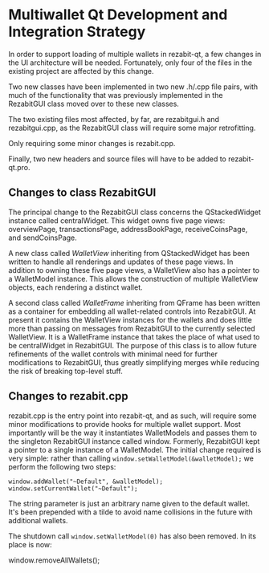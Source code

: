 Multiwallet Qt Development and Integration Strategy
===================================================

In order to support loading of multiple wallets in rezabit-qt, a few changes in the UI architecture will be needed.
Fortunately, only four of the files in the existing project are affected by this change.

Two new classes have been implemented in two new .h/.cpp file pairs, with much of the functionality that was previously
implemented in the RezabitGUI class moved over to these new classes.

The two existing files most affected, by far, are rezabitgui.h and rezabitgui.cpp, as the RezabitGUI class will require
some major retrofitting.

Only requiring some minor changes is rezabit.cpp.

Finally, two new headers and source files will have to be added to rezabit-qt.pro.

Changes to class RezabitGUI
---------------------------
The principal change to the RezabitGUI class concerns the QStackedWidget instance called centralWidget.
This widget owns five page views: overviewPage, transactionsPage, addressBookPage, receiveCoinsPage, and sendCoinsPage.

A new class called *WalletView* inheriting from QStackedWidget has been written to handle all renderings and updates of
these page views. In addition to owning these five page views, a WalletView also has a pointer to a WalletModel instance.
This allows the construction of multiple WalletView objects, each rendering a distinct wallet.

A second class called *WalletFrame* inheriting from QFrame has been written as a container for embedding all wallet-related
controls into RezabitGUI. At present it contains the WalletView instances for the wallets and does little more than passing on messages
from RezabitGUI to the currently selected WalletView. It is a WalletFrame instance
that takes the place of what used to be centralWidget in RezabitGUI. The purpose of this class is to allow future
refinements of the wallet controls with minimal need for further modifications to RezabitGUI, thus greatly simplifying
merges while reducing the risk of breaking top-level stuff.

Changes to rezabit.cpp
----------------------
rezabit.cpp is the entry point into rezabit-qt, and as such, will require some minor modifications to provide hooks for
multiple wallet support. Most importantly will be the way it instantiates WalletModels and passes them to the
singleton RezabitGUI instance called window. Formerly, RezabitGUI kept a pointer to a single instance of a WalletModel.
The initial change required is very simple: rather than calling `window.setWalletModel(&walletModel);` we perform the
following two steps:

	window.addWallet("~Default", &walletModel);
	window.setCurrentWallet("~Default");

The string parameter is just an arbitrary name given to the default wallet. It's been prepended with a tilde to avoid name collisions in the future with additional wallets.

The shutdown call `window.setWalletModel(0)` has also been removed. In its place is now:

window.removeAllWallets();
